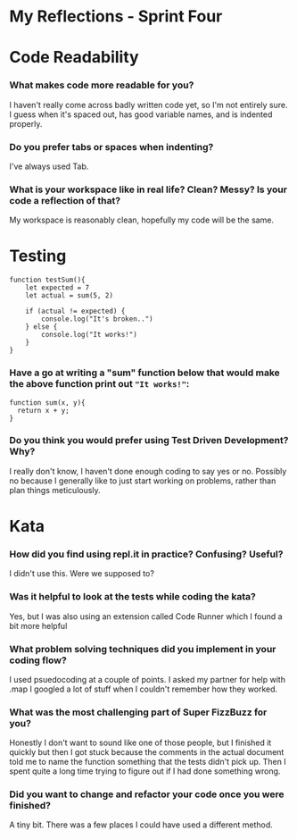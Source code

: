 # My Reflections - Sprint Four

# Code Readability

### What makes code more readable for you?

I haven't really come across badly written code yet, so I'm not entirely sure. I guess when it's spaced out, has good variable names, and is indented properly.

### Do you prefer tabs or spaces when indenting?

I've always used Tab.

### What is your workspace like in real life? Clean? Messy? Is your code a reflection of that?

My workspace is reasonably clean, hopefully my code will be the same.

# Testing

```
function testSum(){
    let expected = 7
    let actual = sum(5, 2)

    if (actual != expected) {
        console.log("It's broken..")
    } else {
        console.log("It works!")
    }
}
```

### Have a go at writing a "sum" function below that would make the above function print out `"It works!"`:

```
function sum(x, y){
  return x + y;
}

```

### Do you think you would prefer using Test Driven Development? Why?

I really don't know, I haven't done enough coding to say yes or no. Possibly no because I generally like to just start working on problems, rather than plan things meticulously.

# Kata

### How did you find using repl.it in practice? Confusing? Useful?

I didn't use this. Were we supposed to?

### Was it helpful to look at the tests while coding the kata?

Yes, but I was also using an extension called Code Runner which I found a bit more helpful

### What problem solving techniques did you implement in your coding flow?

I used psuedocoding at a couple of points.
I asked my partner for help with .map
I googled a lot of stuff when I couldn't remember how they worked.

### What was the most challenging part of Super FizzBuzz for you?

Honestly I don't want to sound like one of those people, but I finished it quickly but then I got stuck because the comments in the actual document told me to name the function something that the tests didn't pick up. Then I spent quite a long time trying to figure out if I had done something wrong.

### Did you want to change and refactor your code once you were finished?

A tiny bit. There was a few places I could have used a different method.
